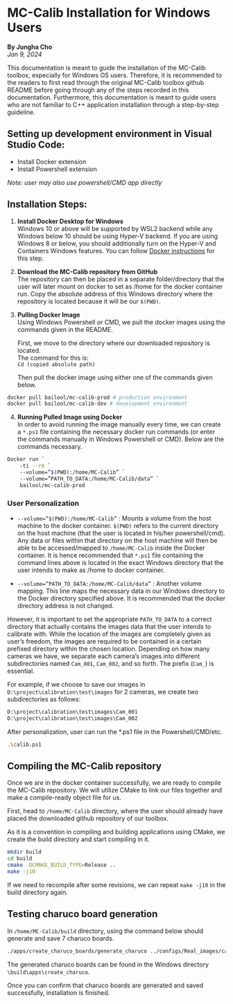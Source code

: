 # MC-Calib Installation for Windows Users
**By Jungha Cho**  
*Jan 9, 2024*

This documentation is meant to guide the installation of the MC-Calib toolbox, especially for Windows OS users. Therefore, it is recommended to the readers to first read through the original MC-Calib toolbox github README before going through any of the steps recorded in this documentation. Furthermore, this documentation is meant to guide users who are not familiar to C++ application installation through a step-by-step guideline.

## Setting up development environment in Visual Studio Code:
- Install Docker extension 
- Install Powershell extension 

*Note: user may also use powershell/CMD app directly*

## Installation Steps:

1. **Install Docker Desktop for Windows**  
   Windows 10 or above will be supported by WSL2 backend while any Windows below 10 should be using Hyper-V backend. If you are using Windows 8 or below, you should additionally turn on the Hyper-V and Containers Windows features. You can follow [Docker instructions](https://docs.docker.com/desktop/install/windows-install/) for this step.


2. **Download the MC-Calib repository from GitHub**  
   The repository can then be placed in a separate folder/directory that the user will later mount on docker to set as /home for the docker container run. Copy the absolute address of this Windows directory where the repository is located because it will be our `$(PWD)`.

3. **Pulling Docker Image**  
   Using Windows Powershell or CMD, we pull the docker images using the commands given in the README.  
   
   First, we move to the directory where our downloaded repository is located.  
   The command for this is:  
   `Cd (copied absolute path)`  

   Then pull the docker image using either one of the commands given below.

```bash
docker pull bailool/mc-calib-prod # production environment
docker pull bailool/mc-calib-dev # development environment
```

4. **Running Pulled Image using Docker**  
In order to avoid running the image manually every time, we can create a `*.ps1` file containing the necessary docker run commands (or enter the commands manually in Windows Powershell or CMD). Below are the commands necessary.  


```bash
Docker run `
    -ti --rm `
    --volume=”$(PWD):/home/MC-Calib” `
    --volume=”PATH_TO_DATA:/home/MC-Calib/data” `
    bailool/mc-calib-prod
```

### User Personalization

- `--volume=”$(PWD):/home/MC-Calib”` : 
Mounts a volume from the host machine to the docker container. `$(PWD)` refers to the current directory on the host machine (that the user is located in his/her powershell/cmd). Any data or files within that directory on the host machine will then be able to be accessed/mapped to `/home/MC-Calib` inside the Docker container. It is hence recommended that `*.ps1` file containing the command lines above is located in the exact Windows directory that the user intends to make as /home to docker container.

- `--volume=”PATH_TO_DATA:/home/MC-Calib/data”` : 
Another volume mapping. This line maps the necessary data in our Windows directory to the Docker directory specified above. It is recommended that the docker directory address is not changed.

However, it is important to set the appropriate `PATH_TO_DATA` to a correct directory that actually contains the images data that the user intends to calibrate with. While the location of the images are completely given as user’s freedom, the images are required to be contained in a certain prefixed directory within the chosen location. Depending on how many cameras we have, we separate each camera’s images into different subdirectories named `Cam_001`, `Cam_002`, and so forth. The prefix (`Cam_`) is essential.

For example, if we choose to save our images in `D:\project\calibration\test\images` for 2 cameras, we create two subdirectories as follows:

```bash
D:\project\calibration\test\images\Cam_001
D:\project\calibration\test\images\Cam_002
```
After personalization, user can run the *.ps1 file in the Powershell/CMD/etc.

```bash
.\calib.ps1
```

## Compiling the MC-Calib repository

Once we are in the docker container successfully, we are ready to compile the MC-Calib repository. We will utilize CMake to link our files together and make a compile-ready object file for us.

First, head to `/home/MC-Calib` directory, where the user should already have placed the downloaded github repository of our toolbox.

As it is a convention in compiling and building applications using CMake, we create the build directory and start compiling in it.

```bash
mkdir build
cd build
cmake -DCMAKE_BUILD_TYPE=Release ..
make -j10
```

If we need to recompile after some revisions, we can repeat `make -j10` in the build directory again.

## Testing charuco board generation

In `/home/MC-Calib/build` directory, using the command below should generate and save 7 charuco boards.

```bash
./apps/create_charuco_boards/generate_charuco ../configs/Real_images/calib_param_Seq01_Non-overlapping.yml
```

The generated charuco boards can be found in the Windows directory `\build\apps\create_charuco`.

Once you can confirm that charuco boards are generated and saved successfully, installation is finished.
